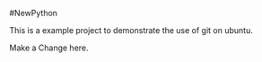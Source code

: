#NewPython


This is a example project to demonstrate the use of git on ubuntu.

Make a Change here.
